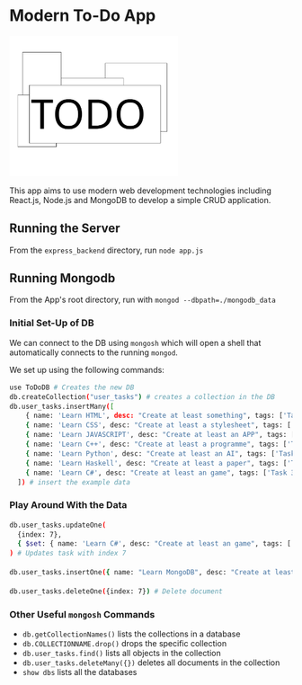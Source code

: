 # Modern To-Do App

<img src="./react-app/public/logo.svg" alt="TODO Logo" width="300"/>

This app aims to use modern web development technologies including React.js, Node.js and MongoDB to develop a simple CRUD application.

## Running the Server
From the ```express_backend``` directory, run ```node app.js```

## Running Mongodb
From the App's root directory, run with
```mongod --dbpath=./mongodb_data```

### Initial Set-Up of DB
We can connect to the DB using ```mongosh``` which will open a shell that automatically connects to the running ```mongod```.

We set up using the following commands:
```bash
use ToDoDB # Creates the new DB
db.createCollection("user_tasks") # creates a collection in the DB
db.user_tasks.insertMany([
    { name: 'Learn HTML', desc: "Create at least something", tags: ['Task 1.1', 'Task 1.2', "Brandon", "Hello", "hello"], taskStatus: "Not Started" },
    { name: 'Learn CSS', desc: "Create at least a stylesheet", tags: ['Task 2.1', 'Task 2.2'], taskStatus: "In Progress" },
    { name: 'Learn JAVASCRIPT', desc: "Create at least an APP", tags: ['Task 3.1', 'Task 3.2'], taskStatus: "Completed" },
    { name: 'Learn C++', desc: "Create at least a programme", tags: ['Task 3.1', 'Task 3.2'], taskStatus: "Completed" },
    { name: 'Learn Python', desc: "Create at least an AI", tags: ['Task 3.1', 'Task 3.2'], taskStatus: "Completed" },
    { name: 'Learn Haskell', desc: "Create at least a paper", tags: ['Task 3.1', 'Task 3.2'], taskStatus: "Completed" },
    { name: 'Learn C#', desc: "Create at least an game", tags: ['Task 3.1', 'Task 3.2'], taskStatus: "Completed" },
  ]) # insert the example data
```
### Play Around With the Data
```bash
db.user_tasks.updateOne(
  {index: 7},
  { $set: { name: 'Learn C#', desc: "Create at least an game", tags: ['Task 3.1', 'Task 3.2'], taskStatus: "Not Started" }}
) # Updates task with index 7

db.user_tasks.insertOne({ name: "Learn MongoDB", desc: "Create at least a database", tags: ["database", "nosql"], taskStatus: "In Progress"}) # Insert a new document

db.user_tasks.deleteOne({index: 7}) # Delete document
```

### Other Useful ```mongosh``` Commands
- ```db.getCollectionNames()``` lists the collections in a database
- ```db.COLLECTIONNAME.drop()``` drops the specific collection
- ```db.user_tasks.find()``` lists all objects in the collection
- ```db.user_tasks.deleteMany({})``` deletes all documents in the collection
- ```show dbs``` lists all the databases

